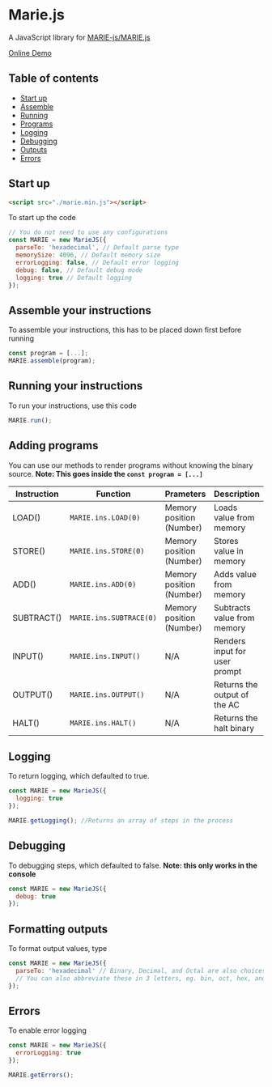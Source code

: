 # Marie.js
A JavaScript library for [MARIE-js/MARIE.js](https://github.com/MARIE-js/MARIE.js)

[Online Demo](https://jsfiddle.net/7h18dz56/)

## Table of contents
* [Start up](#start-up)
* [Assemble](#assemble-your-instructions)
* [Running](#running-your-instructions)
* [Programs](#adding-programs)
* [Logging](#logging)
* [Debugging](#debugging)
* [Outputs](#formatting-outputs)
* [Errors](#errors)





## Start up
```html
<script src="./marie.min.js"></script>
```
To start up the code
```js
// You do not need to use any configurations
const MARIE = new MarieJS({
  parseTo: 'hexadecimal', // Default parse type
  memorySize: 4096, // Default memory size
  errorLogging: false, // Default error logging
  debug: false, // Default debug mode
  logging: true // Default logging
});
```

## Assemble your instructions
To assemble your instructions, this has to be placed down first before running
```js
const program = [...];
MARIE.assemble(program);
```
## Running your instructions
To run your instructions, use this code
```js
MARIE.run();
```
## Adding programs
You can use our methods to render programs without knowing the binary source. **Note: This goes inside the `const program = [...]`**

| Instruction | Function | Prameters | Description |
| ----------- | -------- | --------- | ----------- |
| LOAD()     | `MARIE.ins.LOAD(0)` | Memory position (Number) | Loads value from memory |
| STORE()     | `MARIE.ins.STORE(0)` | Memory position (Number) | Stores value in memory |
| ADD()     | `MARIE.ins.ADD(0)` | Memory position (Number) | Adds value from memory |
| SUBTRACT()     | `MARIE.ins.SUBTRACE(0)` | Memory position (Number) | Subtracts value from memory |
| INPUT()     | `MARIE.ins.INPUT()` | N/A | Renders input for user prompt |
| OUTPUT()     | `MARIE.ins.OUTPUT()` | N/A | Returns the output of the AC|
| HALT()     | `MARIE.ins.HALT()` | N/A | Returns the halt binary |

## Logging
To return logging, which defaulted to true.

```js
const MARIE = new MarieJS({
  logging: true
});

MARIE.getLogging(); //Returns an array of steps in the process
```

## Debugging
To debugging steps, which defaulted to false. **Note: this only works in the console**

```js
const MARIE = new MarieJS({
  debug: true
});
```

## Formatting outputs
To format output values, type
```js
const MARIE = new MarieJS({
  parseTo: 'hexadecimal' // Binary, Decimal, and Octal are also choices.
  // You can also abbreviate these in 3 letters, eg. bin, oct, hex, and dec
});
```

## Errors
To enable error logging

```js
const MARIE = new MarieJS({
  errorLogging: true
});

MARIE.getErrors();
```



